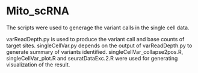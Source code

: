 # Mito_scRNA

The scripts were used to generage the variant calls in the single cell data. 

varReadDepth.py is used to produce the variant call and base counts of target sites.
singleCellVar.py depends on the output of varReadDepth.py to generate summary of variants identified.
singleCellVar_collapse2pos.R, singleCellVar_plot.R and seuratDataExc.2.R were used for generating visualization of the result.
